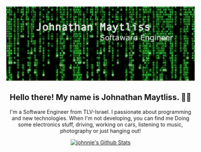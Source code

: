 
[![Header](https://github.com/johnnie172/johnnie172/raw/master/assets/Header.png)](https://johnnie-m.com/)


<h2 align="center">Hello there! My name is Johnathan Maytliss. 👋🤓</h2>

<p align="center">I'm a Software Engineer from TLV-Israel.
    I passionate about programming and new technologies.
    When I'm not developing, you can find me Doing some electronics stuff, driving, working on cars, listening to music, photography or just hanging out!
</p>



<p align="center">
    <a href="https://github.com/johnnie172">
        <img alt="johnnie's Github Stats" src="https://github-readme-stats.vercel.app/api?username=Johnnie172&hide=stars,issues&bg_color=020204&title_color=22b455&text_color=80ce87" />
    </a>
</p>






